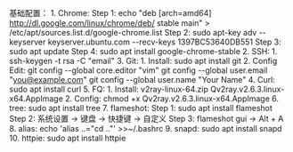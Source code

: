基础配置：
    1. Chrome:
        Step 1: echo "deb [arch=amd64] http://dl.google.com/linux/chrome/deb/ stable main" > /etc/apt/sources.list.d/google-chrome.list
        Step 2: sudo apt-key adv --keyserver keyserver.ubuntu.com --recv-keys 1397BC53640DB551
        Step 3: sudo apt update
        Step 4: sudo apt install google-chrome-stable
    2. SSH:
        1. ssh-keygen -t rsa -C "email"
    3. Git:
        1. Install:
            sudo apt install git
        2. Config Edit:
            git config --global core.editor "vim"
            git config --global user.email "you@example.com"
            git config --global user.name "Your Name"
    4. Curl:
        sudo apt install curl
    5. FQ:
        1. Install:
            v2ray-linux-64.zip
            Qv2ray.v2.6.3.linux-x64.AppImage
        2. Config:
            chmod +x Qv2ray.v2.6.3.linux-x64.AppImage
    6. tree:
        sudo apt install tree
    7. flameshot:
        Step 1: sudo apt install flameshot
        Step 2: 系统设置 -> 键盘 -> 快捷键 -> 自定义
        Step 3: flameshot gui -> Alt + A
    8. alias:
        echo 'alias ..="cd .."' >>~/.bashrc
    9. snapd:
        sudo apt install snapd
    10. httpie:
        sudo apt install httpie
